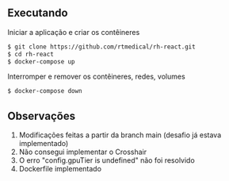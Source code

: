 
## Executando

Iniciar a aplicação e criar os contêineres

```bash
$ git clone https://github.com/rtmedical/rh-react.git
$ cd rh-react
$ docker-compose up
```

Interromper e remover os contêineres, redes, volumes

```bash
$ docker-compose down
```

## Observações
1. Modificações feitas a partir da branch main (desafio já estava implementado)
2. Não consegui implementar o Crosshair
3. O erro "config.gpuTier is undefined" não foi resolvido
4. Dockerfile implementado



